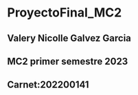 # ProyectoFinal_MC2
## Valery Nicolle Galvez Garcia
## MC2 primer semestre 2023
## Carnet:202200141
